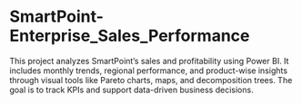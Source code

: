# SmartPoint-Enterprise_Sales_Performance
This project analyzes SmartPoint’s sales and profitability using Power BI. It includes monthly trends, regional performance, and product-wise insights through visual tools like Pareto charts, maps, and decomposition trees. The goal is to track KPIs and support data-driven business decisions.
